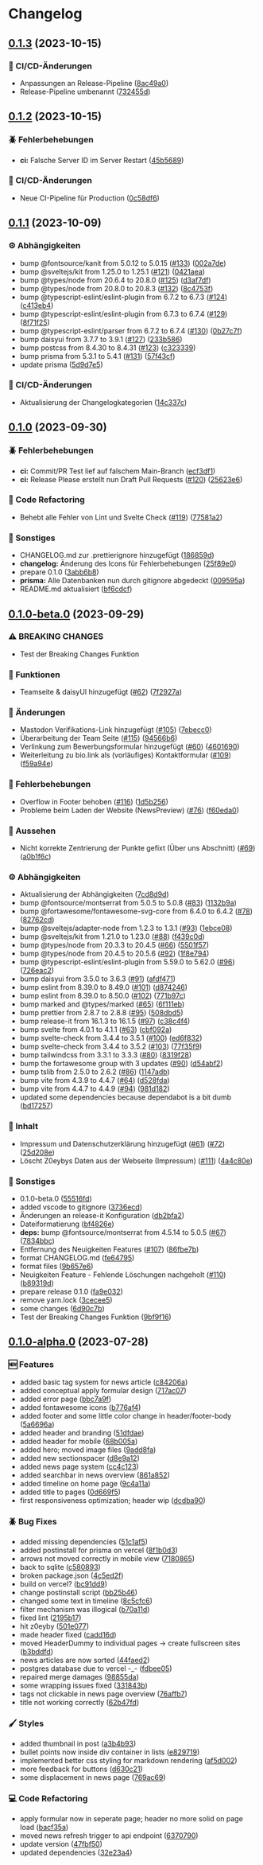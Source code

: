 # Changelog

## [0.1.3](https://github.com/Cubyx-Network/website/compare/v0.1.2...v0.1.3) (2023-10-15)


### 🚀 CI/CD-Änderungen

* Anpassungen an Release-Pipeline ([8ac49a0](https://github.com/Cubyx-Network/website/commit/8ac49a015047a3c599b5601ca070805a04aa9b94))
* Release-Pipeline umbenannt ([732455d](https://github.com/Cubyx-Network/website/commit/732455d5672e671396ed14216b5df327c8fe0239))

## [0.1.2](https://github.com/Cubyx-Network/website/compare/v0.1.1...v0.1.2) (2023-10-15)


### 🪲 Fehlerbehebungen

* **ci:** Falsche Server ID im Server Restart ([45b5689](https://github.com/Cubyx-Network/website/commit/45b5689e3241623d295ef73e4207577140a99157))


### 🚀 CI/CD-Änderungen

* Neue CI-Pipeline für Production ([0c58df6](https://github.com/Cubyx-Network/website/commit/0c58df643b008f93ce804a57a6a8a75e9d7c1a6e))

## [0.1.1](https://github.com/Cubyx-Network/website/compare/v0.1.0...v0.1.1) (2023-10-09)


### ⚙️ Abhängigkeiten

* bump @fontsource/kanit from 5.0.12 to 5.0.15 ([#133](https://github.com/Cubyx-Network/website/issues/133)) ([002a7de](https://github.com/Cubyx-Network/website/commit/002a7dea989823044e62201a32542e19a5f90cf1))
* bump @sveltejs/kit from 1.25.0 to 1.25.1 ([#121](https://github.com/Cubyx-Network/website/issues/121)) ([0421aea](https://github.com/Cubyx-Network/website/commit/0421aeaed12feb904a6a86ec882b0768d52b317e))
* bump @types/node from 20.6.4 to 20.8.0 ([#125](https://github.com/Cubyx-Network/website/issues/125)) ([d3af7df](https://github.com/Cubyx-Network/website/commit/d3af7df619f91ae8e295e3b188a77a4795dece1b))
* bump @types/node from 20.8.0 to 20.8.3 ([#132](https://github.com/Cubyx-Network/website/issues/132)) ([8c4753f](https://github.com/Cubyx-Network/website/commit/8c4753f3fd4707d47908337d2d5ba56326bd7a00))
* bump @typescript-eslint/eslint-plugin from 6.7.2 to 6.7.3 ([#124](https://github.com/Cubyx-Network/website/issues/124)) ([c413eb4](https://github.com/Cubyx-Network/website/commit/c413eb4cda27615577580e5af1ad8c7fb7b72386))
* bump @typescript-eslint/eslint-plugin from 6.7.3 to 6.7.4 ([#129](https://github.com/Cubyx-Network/website/issues/129)) ([8f71f25](https://github.com/Cubyx-Network/website/commit/8f71f257ab44db991fe13e121bd8841acab5182f))
* bump @typescript-eslint/parser from 6.7.2 to 6.7.4 ([#130](https://github.com/Cubyx-Network/website/issues/130)) ([0b27c7f](https://github.com/Cubyx-Network/website/commit/0b27c7fa5e54b6375e79300efeba004cfcdabdd7))
* bump daisyui from 3.7.7 to 3.9.1 ([#127](https://github.com/Cubyx-Network/website/issues/127)) ([233b586](https://github.com/Cubyx-Network/website/commit/233b5867f3db19e3eecbc06d7625758a30cc7ed9))
* bump postcss from 8.4.30 to 8.4.31 ([#123](https://github.com/Cubyx-Network/website/issues/123)) ([c323339](https://github.com/Cubyx-Network/website/commit/c323339c363963de159931596c37729d9293d8a0))
* bump prisma from 5.3.1 to 5.4.1 ([#131](https://github.com/Cubyx-Network/website/issues/131)) ([57f43cf](https://github.com/Cubyx-Network/website/commit/57f43cf9a1d9e355cf29ada624bdc24e0211addc))
* update prisma ([5d9d7e5](https://github.com/Cubyx-Network/website/commit/5d9d7e509e69022bc81e9b69e0c133561492d104))


### 🚀 CI/CD-Änderungen

* Aktualisierung der Changelogkategorien ([14c337c](https://github.com/Cubyx-Network/website/commit/14c337c8983422e70bda711ed5679beeb277631f))

## [0.1.0](https://github.com/Cubyx-Network/website/compare/v0.1.0-beta.0...v0.1.0) (2023-09-30)


### 🪲 Fehlerbehebungen

* **ci:** Commit/PR Test lief auf falschem Main-Branch ([ecf3df1](https://github.com/Cubyx-Network/website/commit/ecf3df1de490a23a1b3b6c1823ac5a2137cf578f))
* **ci:** Release Please erstellt nun Draft Pull Requests ([#120](https://github.com/Cubyx-Network/website/issues/120)) ([25623e6](https://github.com/Cubyx-Network/website/commit/25623e628b9ca4d144fd6c4b79e3f4c1ae8ded9f))


### 🔧 Code Refactoring

* Behebt alle Fehler von Lint und Svelte Check ([#119](https://github.com/Cubyx-Network/website/issues/119)) ([77581a2](https://github.com/Cubyx-Network/website/commit/77581a2192ed89db8513d05483b536ef6425f4a7))


### 🔧 Sonstiges

* CHANGELOG.md zur .prettierignore hinzugefügt ([186859d](https://github.com/Cubyx-Network/website/commit/186859d314de2877a6f5bf65045fc7a6a7b92f38))
* **changelog:** Änderung des Icons für Fehlerbehebungen ([25f89e0](https://github.com/Cubyx-Network/website/commit/25f89e0450786bdd69955d625eabafd87af4b458))
* prepare 0.1.0 ([3abb6b8](https://github.com/Cubyx-Network/website/commit/3abb6b8d2e0aead7b3462dbf2ef7282926b6392c))
* **prisma:** Alle Datenbanken nun durch gitignore abgedeckt ([009595a](https://github.com/Cubyx-Network/website/commit/009595a633fc8b9f5f87382b105ebe996167db3f))
* README.md aktualisiert ([bf6cdcf](https://github.com/Cubyx-Network/website/commit/bf6cdcfdfc143e27da1648cb4a5296ba36415609))

## [0.1.0-beta.0](https://github.com/Cubyx-Network/website/compare/v0.1.0-alpha.0...v0.1.0-beta.0) (2023-09-29)


### ⚠ BREAKING CHANGES

* Test der Breaking Changes Funktion

### 📕 Funktionen

* Teamseite & daisyUI hinzugefügt ([#62](https://github.com/Cubyx-Network/website/issues/62)) ([7f2927a](https://github.com/Cubyx-Network/website/commit/7f2927a9258df22f7998b628e947319a09bae8e5))


### 🔄 Änderungen

* Mastodon Verifikations-Link hinzugefügt ([#105](https://github.com/Cubyx-Network/website/issues/105)) ([7ebecc0](https://github.com/Cubyx-Network/website/commit/7ebecc066e79b897d35c1814945a281c1ef44089))
* Überarbeitung der Team Seite ([#115](https://github.com/Cubyx-Network/website/issues/115)) ([94566b6](https://github.com/Cubyx-Network/website/commit/94566b61a692715d0c4e99d350a8d45ef139a28e))
* Verlinkung zum Bewerbungsformular hinzugefügt ([#60](https://github.com/Cubyx-Network/website/issues/60)) ([4601690](https://github.com/Cubyx-Network/website/commit/46016901fd7f8fc46eb4600805cc446baaf53c5d))
* Weiterleitung zu bio.link als (vorläufiges) Kontaktformular ([#109](https://github.com/Cubyx-Network/website/issues/109)) ([f59a94e](https://github.com/Cubyx-Network/website/commit/f59a94e2a771589c5c61379fccccf3c30fb850f1))


### 🦲 Fehlerbehebungen

* Overflow in Footer behoben ([#116](https://github.com/Cubyx-Network/website/issues/116)) ([1d5b256](https://github.com/Cubyx-Network/website/commit/1d5b25633e7e7cda12ef1552bc2d0cdffe3927c7))
* Probleme beim Laden der Website (NewsPreview) ([#76](https://github.com/Cubyx-Network/website/issues/76)) ([f60eda0](https://github.com/Cubyx-Network/website/commit/f60eda0f10724092a1a55974e85a1efda04b2594))


### 📌️ Aussehen

* Nicht korrekte Zentrierung der Punkte gefixt (Über uns Abschnitt) ([#69](https://github.com/Cubyx-Network/website/issues/69)) ([a0b1f6c](https://github.com/Cubyx-Network/website/commit/a0b1f6ce1adfbdc6458ac9698fe249b6be6ace21))


### ⚙️ Abhängigkeiten

* Aktualisierung der Abhängigkeiten ([7cd8d9d](https://github.com/Cubyx-Network/website/commit/7cd8d9d8e100a1e7435be7bcdf4fe86b10b64628))
* bump @fontsource/montserrat from 5.0.5 to 5.0.8 ([#83](https://github.com/Cubyx-Network/website/issues/83)) ([1132b9a](https://github.com/Cubyx-Network/website/commit/1132b9a06131f04f5fceeae15aa579fef2fea90a))
* bump @fortawesome/fontawesome-svg-core from 6.4.0 to 6.4.2 ([#78](https://github.com/Cubyx-Network/website/issues/78)) ([82762cd](https://github.com/Cubyx-Network/website/commit/82762cdb0bf86362de7a3a4351d787bba600a27a))
* bump @sveltejs/adapter-node from 1.2.3 to 1.3.1 ([#93](https://github.com/Cubyx-Network/website/issues/93)) ([1ebce08](https://github.com/Cubyx-Network/website/commit/1ebce0899824f8c9b220e400933bc54574e508a0))
* bump @sveltejs/kit from 1.21.0 to 1.23.0 ([#88](https://github.com/Cubyx-Network/website/issues/88)) ([f439c0d](https://github.com/Cubyx-Network/website/commit/f439c0d8e5caff0f7598d6c655f2272ce6e774c5))
* bump @types/node from 20.3.3 to 20.4.5 ([#66](https://github.com/Cubyx-Network/website/issues/66)) ([5501f57](https://github.com/Cubyx-Network/website/commit/5501f57cfc190e24686a7036625013690026acab))
* bump @types/node from 20.4.5 to 20.5.6 ([#92](https://github.com/Cubyx-Network/website/issues/92)) ([1f8e794](https://github.com/Cubyx-Network/website/commit/1f8e7940ef9cd8d95bdca82727e6870efa42e5f6))
* bump @typescript-eslint/eslint-plugin from 5.59.0 to 5.62.0 ([#96](https://github.com/Cubyx-Network/website/issues/96)) ([726eac2](https://github.com/Cubyx-Network/website/commit/726eac24fa48e044db5e8c458e5b2193e5deeb84))
* bump daisyui from 3.5.0 to 3.6.3 ([#91](https://github.com/Cubyx-Network/website/issues/91)) ([afdf471](https://github.com/Cubyx-Network/website/commit/afdf471456b2c62ae44a8e4ca3128c75965eef28))
* bump eslint from 8.39.0 to 8.49.0 ([#101](https://github.com/Cubyx-Network/website/issues/101)) ([d874246](https://github.com/Cubyx-Network/website/commit/d8742465c1d9f6a3487dbf54b630b7f34dcd0554))
* bump eslint from 8.39.0 to 8.50.0 ([#102](https://github.com/Cubyx-Network/website/issues/102)) ([771b97c](https://github.com/Cubyx-Network/website/commit/771b97c5f68f494a7dccf8f68d8b86a7299896ef))
* bump marked and @types/marked ([#65](https://github.com/Cubyx-Network/website/issues/65)) ([6f111eb](https://github.com/Cubyx-Network/website/commit/6f111eb910ac9cffdf1636b148b758086d970b5f))
* bump prettier from 2.8.7 to 2.8.8 ([#95](https://github.com/Cubyx-Network/website/issues/95)) ([508dbd5](https://github.com/Cubyx-Network/website/commit/508dbd59304e19440ddfe6bee72195ac672c7439))
* bump release-it from 16.1.3 to 16.1.5 ([#97](https://github.com/Cubyx-Network/website/issues/97)) ([c38c4f4](https://github.com/Cubyx-Network/website/commit/c38c4f4b590d14bea28f9f01ab6fbb61350953a2))
* bump svelte from 4.0.1 to 4.1.1 ([#63](https://github.com/Cubyx-Network/website/issues/63)) ([cbf092a](https://github.com/Cubyx-Network/website/commit/cbf092aa9b945723214e80ae503a2846dd102a20))
* bump svelte-check from 3.4.4 to 3.5.1 ([#100](https://github.com/Cubyx-Network/website/issues/100)) ([ed6f832](https://github.com/Cubyx-Network/website/commit/ed6f832f22910f114c08e1c10f40f7833f6628b9))
* bump svelte-check from 3.4.4 to 3.5.2 ([#103](https://github.com/Cubyx-Network/website/issues/103)) ([77f35f9](https://github.com/Cubyx-Network/website/commit/77f35f909e4ce463836cf690c386576739fb8d34))
* bump tailwindcss from 3.3.1 to 3.3.3 ([#80](https://github.com/Cubyx-Network/website/issues/80)) ([8319f28](https://github.com/Cubyx-Network/website/commit/8319f287fee413b1a802616c89ef7724c023ec77))
* bump the fortawesome group with 3 updates ([#90](https://github.com/Cubyx-Network/website/issues/90)) ([d54abf2](https://github.com/Cubyx-Network/website/commit/d54abf292fd96c5eafc695a309da1e8a8b6e50cc))
* bump tslib from 2.5.0 to 2.6.2 ([#86](https://github.com/Cubyx-Network/website/issues/86)) ([1147adb](https://github.com/Cubyx-Network/website/commit/1147adb898e129da7978da00c718c6b96dc1b721))
* bump vite from 4.3.9 to 4.4.7 ([#64](https://github.com/Cubyx-Network/website/issues/64)) ([d528fda](https://github.com/Cubyx-Network/website/commit/d528fda98a53987c2d888942908749ddd822c747))
* bump vite from 4.4.7 to 4.4.9 ([#94](https://github.com/Cubyx-Network/website/issues/94)) ([981d182](https://github.com/Cubyx-Network/website/commit/981d18213ac52e9cccfef4e8b6b6ae7d89ef0cb1))
* updated some dependencies because dependabot is a bit dumb ([bd17257](https://github.com/Cubyx-Network/website/commit/bd1725701d156143b544eb4ad1331420ca66884f))


### 📖 Inhalt

* Impressum und Datenschutzerklärung hinzugefügt ([#61](https://github.com/Cubyx-Network/website/issues/61)) ([#72](https://github.com/Cubyx-Network/website/issues/72)) ([25d208e](https://github.com/Cubyx-Network/website/commit/25d208e8b72f9dd846559267c43a7795ebb47d8f))
* Löscht Z0eybys Daten aus der Webseite (Impressum) ([#111](https://github.com/Cubyx-Network/website/issues/111)) ([4a4c80e](https://github.com/Cubyx-Network/website/commit/4a4c80ef15dd03cf17917b16c1a9182e315c0365))


### 🔧 Sonstiges

* 0.1.0-beta.0 ([55516fd](https://github.com/Cubyx-Network/website/commit/55516fdf4dce810017456185323fbb8dac73b83b))
* added vscode to gitignore ([3736ecd](https://github.com/Cubyx-Network/website/commit/3736ecd8b88e23adbb1f0ba60e4b7deff8f34d16))
* Änderungen an release-it Konfiguration ([db2bfa2](https://github.com/Cubyx-Network/website/commit/db2bfa205feddbe2fd9e7cf2c7faa5390832cc87))
* Dateiformatierung ([bf4826e](https://github.com/Cubyx-Network/website/commit/bf4826eb10ffdf42befeb8aefa7c2b979d5bc405))
* **deps:** bump @fontsource/montserrat from 4.5.14 to 5.0.5 ([#67](https://github.com/Cubyx-Network/website/issues/67)) ([7834bbc](https://github.com/Cubyx-Network/website/commit/7834bbc71866175684858c0ff677ca1eea0d71e8))
* Entfernung des Neuigkeiten Features ([#107](https://github.com/Cubyx-Network/website/issues/107)) ([86fbe7b](https://github.com/Cubyx-Network/website/commit/86fbe7bffef7fe6498e848f2095b2c40958d6703))
* format CHANGELOG.md ([fe64795](https://github.com/Cubyx-Network/website/commit/fe64795c0cf523a859b971e4ac83e4a3153d8b1b))
* format files ([9b657e6](https://github.com/Cubyx-Network/website/commit/9b657e6e4247556fec1e4bf97899710d9cbba051))
* Neuigkeiten Feature - Fehlende Löschungen nachgeholt ([#110](https://github.com/Cubyx-Network/website/issues/110)) ([b89319d](https://github.com/Cubyx-Network/website/commit/b89319d0dfc6d7e4619790dcc12959662486f891))
* prepare release 0.1.0 ([fa9e032](https://github.com/Cubyx-Network/website/commit/fa9e0329abb2b4f7a64061c8d597001dc86b3d0d))
* remove yarn.lock ([3cecee5](https://github.com/Cubyx-Network/website/commit/3cecee59a34ff3ba65052bc67d284847af4dcf9a))
* some changes ([6d90c7b](https://github.com/Cubyx-Network/website/commit/6d90c7b24b5ab93a41b1123153d82e448aa2f813))
* Test der Breaking Changes Funktion ([9bf9f16](https://github.com/Cubyx-Network/website/commit/9bf9f167f68af56bc67be6a29905163f04aa04d4))

## [0.1.0-alpha.0](https://github.com/Cubyx-Network/website/compare/v0.0.1+alpha...v0.1.0-alpha.0) (2023-07-28)

### 🆕 Features

- added basic tag system for news article ([c84206a](https://github.com/Cubyx-Network/website/commit/c84206aef1f441875a725dec2c1276f6864eb7a1))
- added conceptual apply formular design ([717ac07](https://github.com/Cubyx-Network/website/commit/717ac07130a35ae3ea12551dd7378b23ce5fb78d))
- added error page ([bbc7a9f](https://github.com/Cubyx-Network/website/commit/bbc7a9f807c3b9578e2d21be4021763661abdc05))
- added fontawesome icons ([b776af4](https://github.com/Cubyx-Network/website/commit/b776af4a8a8cd249362eda30b1fed1828c50ac02))
- added footer and some little color change in header/footer-body ([5a6696a](https://github.com/Cubyx-Network/website/commit/5a6696abfcf4dee7b415ff6f84a2c86a24fcae8f))
- added header and branding ([51dfdae](https://github.com/Cubyx-Network/website/commit/51dfdae0bf819f6ccd8b98db8ad1825475221e8d))
- added header for mobile ([68b005a](https://github.com/Cubyx-Network/website/commit/68b005ab05e078e6918d6caf0c8cf7124b89c280))
- added hero; moved image files ([9add8fa](https://github.com/Cubyx-Network/website/commit/9add8fa4f2d55bae561eaf5f5bc50ab30234d74d))
- added new sectionspacer ([d8e9a12](https://github.com/Cubyx-Network/website/commit/d8e9a12964339a4c9061e6799c572aeef9dcdf69))
- added news page system ([cc4c123](https://github.com/Cubyx-Network/website/commit/cc4c123c006214d15076078dd28cce82e1e38627))
- added searchbar in news overview ([861a852](https://github.com/Cubyx-Network/website/commit/861a8521a29ddfad8a560f74aff494511a223984))
- added timeline on home page ([9c4a11a](https://github.com/Cubyx-Network/website/commit/9c4a11a065cc74ce9adbedd894c6212fdcef8b47))
- added title to pages ([0d669f5](https://github.com/Cubyx-Network/website/commit/0d669f548493d461d8109c8c6a0ac840f8d2a548))
- first responsiveness optimization; header wip ([dcdba90](https://github.com/Cubyx-Network/website/commit/dcdba9013f81dfbe33576ef46fdfad3fab269672))

### 🪲 Bug Fixes

- added missing dependencies ([51c1af5](https://github.com/Cubyx-Network/website/commit/51c1af5c029f35246a3f84a4d6ab3d0270629221))
- added postinstall for prisma on vercel ([8f1b0d3](https://github.com/Cubyx-Network/website/commit/8f1b0d39af859ff124b3756bc0e2314842095fb5))
- arrows not moved correctly in mobile view ([7180865](https://github.com/Cubyx-Network/website/commit/71808653a63447f5b185e414d3dd4bf43b71fa0c))
- back to sqlite ([c580893](https://github.com/Cubyx-Network/website/commit/c5808934223d0fc5b0be9e10db201ec16df22058))
- broken package.json ([4c5ed2f](https://github.com/Cubyx-Network/website/commit/4c5ed2f1d448da6334fd0cb7288fc3f773b72ed9))
- build on vercel? ([bc91dd9](https://github.com/Cubyx-Network/website/commit/bc91dd9484d8a6d89aede29d5e69217c8a3bc2c5))
- change postinstall script ([bb25b46](https://github.com/Cubyx-Network/website/commit/bb25b46b98aa57bc08410512850a01fe0c081060))
- changed some text in timeline ([8c5cfc6](https://github.com/Cubyx-Network/website/commit/8c5cfc641dbf4286ede8c2d7f177c06b88a9a14b))
- filter mechanism was illogical ([b70a11d](https://github.com/Cubyx-Network/website/commit/b70a11db96c0d9df0ead1f75b9d945445f66f466))
- fixed lint ([2195b17](https://github.com/Cubyx-Network/website/commit/2195b178c1943867f88e2d66cffa2a1d3731964d))
- hit z0eyby ([501e077](https://github.com/Cubyx-Network/website/commit/501e0779c63e8dca4af9ef75984bc47239f21f27))
- made header fixed ([cadd16d](https://github.com/Cubyx-Network/website/commit/cadd16d73d06f4aea3d30e2c56fab0646b081e76))
- moved HeaderDummy to individual pages -> create fullscreen sites ([b3bddfd](https://github.com/Cubyx-Network/website/commit/b3bddfd56fa335812a44b50d7f5327d0e9d2f458))
- news articles are now sorted ([44faed2](https://github.com/Cubyx-Network/website/commit/44faed24632c6b57eeee43551ae46ab5889ee3d1))
- postgres database due to vercel -\_- ([fdbee05](https://github.com/Cubyx-Network/website/commit/fdbee0525826e2896e6802a2d98d96d8f8fd31d9))
- repaired merge damages ([98855da](https://github.com/Cubyx-Network/website/commit/98855da6bab8511bfb1bec3f36134a1e4cceac5c))
- some wrapping issues fixed ([331843b](https://github.com/Cubyx-Network/website/commit/331843bf02046cf66bb3c4fa829ad8a96d5937f4))
- tags not clickable in news page overview ([76affb7](https://github.com/Cubyx-Network/website/commit/76affb780a3dcae50fd6bb5b5c412fa6311b7e5c))
- title not working correctly ([62b47fd](https://github.com/Cubyx-Network/website/commit/62b47fdcffcbeaf1bd052157a0327b023bf2b0e9))

### 🖌️ Styles

- added thumbnail in post ([a3b4b93](https://github.com/Cubyx-Network/website/commit/a3b4b93c9f00dff2f87bc7c67533dc1b27b1656f))
- bullet points now inside div container in lists ([e829719](https://github.com/Cubyx-Network/website/commit/e829719136a8f975050baba6e4526963cbd6e2f5))
- implemented better css styling for markdown rendering ([af5d002](https://github.com/Cubyx-Network/website/commit/af5d00275e9fa145cdd12a94750228d6b42a0b14))
- more feedback for buttons ([d630c21](https://github.com/Cubyx-Network/website/commit/d630c21f991211008035bc4eff91cf9cdf89dcb6))
- some displacement in news page ([769ac69](https://github.com/Cubyx-Network/website/commit/769ac69cad3fc50a89cbdf6930af775d5b8c06ca))

### 💻 Code Refactoring

- apply formular now in seperate page; header no more solid on page load ([bacf35a](https://github.com/Cubyx-Network/website/commit/bacf35ad0ac5fb18b40cb712613813795ab54f84))
- moved news refresh trigger to api endpoint ([6370790](https://github.com/Cubyx-Network/website/commit/637079027f5ea15545b1774aa619592ebe6ef42b))
- update version ([47fbf50](https://github.com/Cubyx-Network/website/commit/47fbf500f98750a479dbbddade15c9931dad80f5))
- updated dependencies ([32e23a4](https://github.com/Cubyx-Network/website/commit/32e23a4bf831b386681e5fa0b306116d74bedc86))
